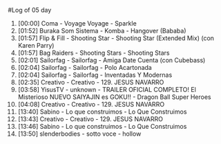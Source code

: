 #Log of 05 day

1. [00:00] Coma - Voyage Voyage - Sparkle
1. [01:52] Buraka Som Sistema - Komba - Hangover (Bababa)
1. [01:57] Flip & Fill - Shooting Star - Shooting Star (Extended Mix) (con Karen Parry)
1. [01:57] Bag Raiders - Shooting Stars - Shooting Stars
1. [02:01] Sailorfag - Sailorfag - Amiga Date Cuenta (con Cubebass)
1. [02:04] Sailorfag - Sailorfag - Polo Acartonada
1. [02:04] Sailorfag - Sailorfag - Inventadas Y Modernas
1. [02:35] Creativo - Creativo - 129. JESUS NAVARRO
1. [03:58] YisusTV - unknown - TRAILER OFICIAL COMPLETO! El Misterioso NUEVO SAIYAJIN es GOKU!! - Dragon Ball Super Heroes
1. [04:08] Creativo - Creativo - 129. JESUS NAVARRO
1. [13:40] Sabino - Lo que construimos - Lo Que Construimos
1. [13:43] Creativo - Creativo - 129. JESUS NAVARRO
1. [13:46] Sabino - Lo que construimos - Lo Que Construimos
1. [13:50] slenderbodies - sotto voce - hollow
